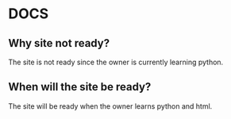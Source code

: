 # DOCS

## Why site not ready?

The site is not ready since the owner is currently learning python.

## When will the site be ready?

The site will be ready when the owner learns python and html.